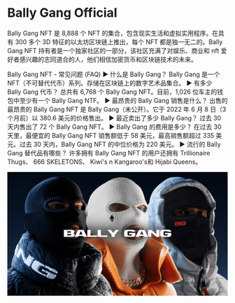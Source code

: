 # Bally Gang OfficiaI

Bally Gang NFT 是 8,888 个 NFT 的集合，包含现实生活和虚拟实用程序。在具有 300 多个 3D 特征的以太坊区块链上推出，每个 NFT 都是独一无二的。Bally Gang NFT 持有者是一个独家社区的一部分，该社区充满了对娱乐、商业和 nft 爱好者感兴趣的志同道合的人，他们相信加密货币和区块链技术的未来。

Bally Gang NFT - 常见问题 (FAQ)
▶ 什么是 Bally Gang？
Bally Gang 是一个 NFT（不可替代代币）系列。存储在区块链上的数字艺术品集合。
▶ 有多少 Bally Gang 代币？
总共有 6,768 个 Bally Gang NFT。目前，1,026 位车主的钱包中至少有一个 Bally Gang NTF。
▶ 最昂贵的 Bally Gang 销售是什么？
出售的最昂贵的 Bally Gang NFT 是 Bally Gang（未公开）。它于 2022 年 6 月 8 日（3 个月前）以 380.6 美元的价格售出。
▶ 最近卖出了多少 Bally Gang？
过去 30 天内售出了 72 个 Bally Gang NFT。
▶ Bally Gang 的费用是多少？
在过去 30 天里，最便宜的 Bally Gang NFT 销售额低于 58 美元，最高销售额超过 335 美元。过去 30 天内，Bally Gang NFT 的中位价格为 220 美元。
▶ 流行的 Bally Gang 替代品有哪些？
许多拥有 Bally Gang NFT 的用户还拥有 Trillionaire Thugs、 666 SKELETONS、 Kiwi's n Kangaroo's和 Hijabi Queens。

![nft](unnamed.png)
